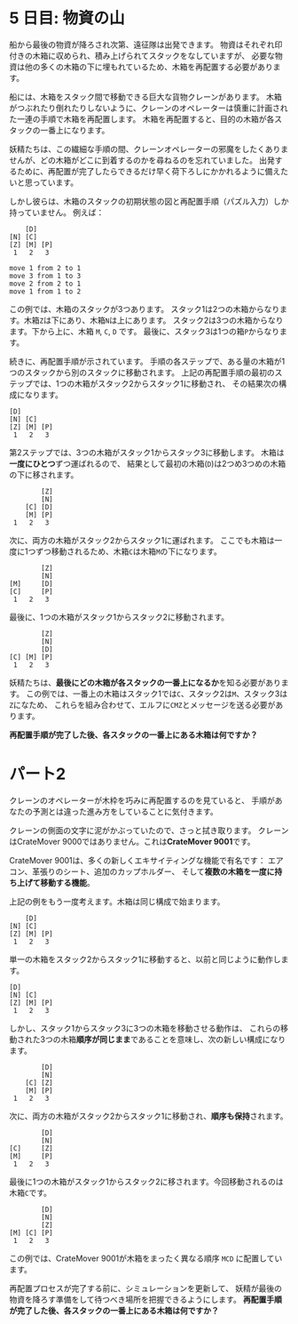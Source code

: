 # 5 日目: 物資の山

船から最後の物資が降ろされ次第、遠征隊は出発できます。
物資はそれぞれ印付きの木箱に収められ、積み上げられてスタックをなしていますが、
必要な物資は他の多くの木箱の下に埋もれているため、木箱を再配置する必要があります。

船には、木箱をスタック間で移動できる巨大な貨物クレーンがあります。
木箱がつぶれたり倒れたりしないように、クレーンのオペレーターは慎重に計画された一連の手順で木箱を再配置します。
木箱を再配置すると、目的の木箱が各スタックの一番上になります。

妖精たちは、この繊細な手順の間、クレーンオペレーターの邪魔をしたくありませんが、どの木箱がどこに到着するのかを尋ねるのを忘れていました。
出発するために、再配置が完了したらできるだけ早く荷下ろしにかかれるように備えたいと思っています。

しかし彼らは、木箱のスタックの初期状態の図と再配置手順（パズル入力）しか持っていません。
例えば：

```
    [D]    
[N] [C]    
[Z] [M] [P]
 1   2   3 

move 1 from 2 to 1
move 3 from 1 to 3
move 2 from 2 to 1
move 1 from 1 to 2
```

この例では、木箱のスタックが3つあります。
スタック1は2つの木箱からなります。木箱`Z`は下にあり、木箱`N`は上にあります。
スタック2は3つの木箱からなります。下から上に、木箱 `M`, `C`, `D` です。
最後に、スタック3は1つの箱`P`からなります。

続きに、再配置手順が示されています。
手順の各ステップで、ある量の木箱が1つのスタックから別のスタックに移動されます。
上記の再配置手順の最初のステップでは、1つの木箱がスタック2からスタック1に移動され、
その結果次の構成になります。

```
[D]        
[N] [C]    
[Z] [M] [P]
 1   2   3 
```

第2ステップでは、3つの木箱がスタック1からスタック3に移動します。
木箱は**一度にひとつ**ずつ運ばれるので、
結果として最初の木箱(`D`)は2つめ3つめの木箱の下に移されます。

```
        [Z]
        [N]
    [C] [D]
    [M] [P]
 1   2   3
```

次に、両方の木箱がスタック2からスタック1に運ばれます。
ここでも木箱は一度に1つずつ移動されるため、木箱`C`は木箱`M`の下になります。

```
        [Z]
        [N]
[M]     [D]
[C]     [P]
 1   2   3
```

最後に、1つの木箱がスタック1からスタック2に移動されます。

```
        [Z]
        [N]
        [D]
[C] [M] [P]
 1   2   3
```

妖精たちは、**最後にどの木箱が各スタックの一番上になるか**を知る必要があります。
この例では、一番上の木箱はスタック1では`C`、スタック2は`M`、スタック3は`Z`になため、
これらを組み合わせて、エルフに`CMZ`とメッセージを送る必要があります。

**再配置手順が完了した後、各スタックの一番上にある木箱は何ですか？**

<!--
<details><summary>解説</summary><div>

ファイルを読み込んだら、前半と後半が空行で区切られているので、これで切り分け、空行は除く。

```haskell
(ls1, _:ls2) <- break null . lines <$> readFile "input.txt"
```

前半のスタックの絵は、スタックごとに、上を前にしたリストで取り出したい。
これは `Data.List.transpose` で転置したあと、必要な行だけ抜き出すことでできる。
（一番右のスタックが最大でない場合、行末を揃えるために空白を追加する必要がある。自分は不要だった。）
なお、前半の最後はスタック位置を表すだけで不要なので捨てる。

取り出したスタックの初期状態は、この後の手続き的な更新に備えて、
スタック番号をキーにした `IntMap` に入れておく。

```haskell
let ls1t = transpose $ init ls1
let m0 = IM.fromAscList $ zip [1..] $ map (dropWhile (' ' ==) . (ls1t !!)) [1,5..33]
```

ファイル後半の手順書は、3つの数を抜き出すだけでよい。

```haskell
parse :: String -> (Int,Int,Int)
parse xs = (read w1, read w2, read w3)
  where
    (_:w1:_:w2:_:w3:_) = words xs
```

ひとつの指示(a,b,c)を実行するには、スタックbから要素をひとつずつ取り出してスタックcに乗せることをa回繰り返す。

```haskell
step1 :: IM.IntMap String -> (Int,Int,Int) -> IM.IntMap String
step1 m1 (a,b,c) = IM.insert c imc $ IM.insert b imb m1
  where
    move 0 xs ys = (xs,ys)
    move k (x:xs) ys = move (pred k) xs (x:ys)
    (imb, imc) = move a (m1 IM.! b) (m1 IM.! c)
```

これを全ての行について実行した結果のスタックから、先頭要素を全て順に取り出したものが答えである。

```haskell
body step = do
  (ls1, _:ls2) <- break null . lines <$> readFile "input.txt"
  let ls1t = transpose $ init ls1
  let m0 = IM.fromAscList $ zip [1..] $ map (dropWhile (' ' ==) . (ls1t !!)) [1,5..33]
  let mZ = foldl step m0 $ map parse ls2
  putStrLn $ map head $ IM.elems mZ

main1 = body step1
```

</div></details>
-->

# パート2

クレーンのオペレーターが木枠を巧みに再配置するのを見ていると、
手順があなたの予測とは違った進み方をしていることに気付きます。

クレーンの側面の文字に泥がかぶっていたので、さっと拭き取ります。
クレーンはCrateMover 9000ではありません。これは**CrateMover 9001**です。

CrateMover 9001は、多くの新しくエキサイティングな機能で有名です：
エアコン、革張りのシート、追加のカップホルダー、
そして**複数の木箱を一度に持ち上げて移動する機能**。

上記の例をもう一度考えます。木箱は同じ構成で始まります。

```
    [D]    
[N] [C]    
[Z] [M] [P]
 1   2   3 
```

単一の木箱をスタック2からスタック1に移動すると、以前と同じように動作します。

```
[D]        
[N] [C]    
[Z] [M] [P]
 1   2   3 
```

しかし、スタック1からスタック3に3つの木箱を移動させる動作は、
これらの移動された3つの木箱**順序が同じまま**であることを意味し、次の新しい構成になります。

```
        [D]
        [N]
    [C] [Z]
    [M] [P]
 1   2   3
```

次に、両方の木箱がスタック2からスタック1に移動され、**順序も保持**されます。

```
        [D]
        [N]
[C]     [Z]
[M]     [P]
 1   2   3
```

最後に1つの木箱がスタック1からスタック2に移されます。今回移動されるのは木箱`C`です。

```
        [D]
        [N]
        [Z]
[M] [C] [P]
 1   2   3
```

この例では、CrateMover 9001が木箱をまったく異なる順序 `MCD` に配置しています。

再配置プロセスが完了する前に、シミュレーションを更新して、
妖精が最後の物資を降ろす準備をして待つべき場所を把握できるようにします。
**再配置手順が完了した後、各スタックの一番上にある木箱は何ですか？**

<!--
<details><summary>解説</summary><div>

スタックの要素をひとつずつ移動させる代わりに、
指定された個数分だけ一度に、同じ順で移す。

```haskell
step2 :: IM.IntMap String -> (Int,Int,Int) -> IM.IntMap String
step2 m1 (a,b,c) = IM.insert c imc $ IM.insert b imb2 m1
  where
    (imb1, imb2) = splitAt a (m1 IM.! b)
    imc = imb1 ++ m1 IM.! c

main2 = body step2
```

</div></details>
-->
